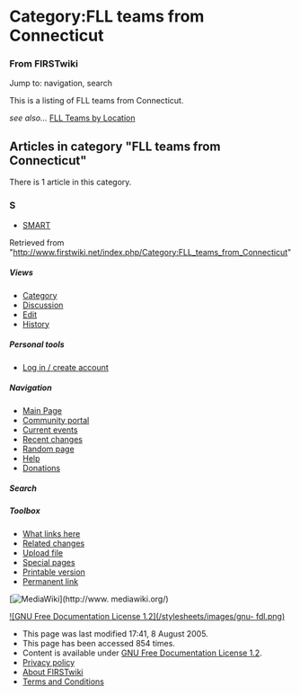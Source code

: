 # Category:FLL teams from Connecticut

### From FIRSTwiki

Jump to: navigation, search

This is a listing of FLL teams from Connecticut.

_see also..._ [FLL Teams by Location](/index.php/FLL_Teams_by_Location "FLL
Teams by Location" )

  

## Articles in category "FLL teams from Connecticut"

There is 1 article in this category.

### S

  * [SMART](/index.php/SMART "SMART" )

Retrieved from
"<http://www.firstwiki.net/index.php/Category:FLL_teams_from_Connecticut>"

##### Views

  * [Category](/index.php/Category:FLL_teams_from_Connecticut)
  * [Discussion](/index.php?title=Category_talk:FLL_teams_from_Connecticut&action=edit)
  * [Edit](/index.php?title=Category:FLL_teams_from_Connecticut&action=edit)
  * [History](/index.php?title=Category:FLL_teams_from_Connecticut&action=history)

##### Personal tools

  * [Log in / create account](/index.php?title=Special:Userlogin&returnto=Category:FLL_teams_from_Connecticut)

[](/index.php/Main_Page "Main Page" )

##### Navigation

  * [Main Page](/index.php/Main_Page)
  * [Community portal](/index.php/FIRSTwiki:Community_portal)
  * [Current events](/index.php/Current_events)
  * [Recent changes](/index.php/Special:Recentchanges)
  * [Random page](/index.php/Special:Random)
  * [Help](/index.php/Help:Contents)
  * [Donations](/index.php/FIRSTwiki:Site_support)

##### Search



##### Toolbox

  * [What links here](/index.php/Special:Whatlinkshere/Category:FLL_teams_from_Connecticut)
  * [Related changes](/index.php/Special:Recentchangeslinked/Category:FLL_teams_from_Connecticut)
  * [Upload file](/index.php/Special:Upload)
  * [Special pages](/index.php/Special:Specialpages)
  * [Printable version](/index.php?title=Category:FLL_teams_from_Connecticut&printable=yes)
  * [Permanent link](/index.php?title=Category:FLL_teams_from_Connecticut&oldid=40416)

[![MediaWiki](/skins/common/images/poweredby_mediawiki_88x31.png)](http://www.
mediawiki.org/)

[![GNU Free Documentation License 1.2](/stylesheets/images/gnu-
fdl.png)](http://www.gnu.org/copyleft/fdl.html)

  * This page was last modified 17:41, 8 August 2005.
  * This page has been accessed 854 times.
  * Content is available under [GNU Free Documentation License 1.2](http://www.gnu.org/copyleft/fdl.html "http://www.gnu.org/copyleft/fdl.html" ).
  * [Privacy policy](/index.php/FIRSTwiki:Privacy_policy "FIRSTwiki:Privacy policy" )
  * [About FIRSTwiki](/index.php/FIRSTwiki:About "FIRSTwiki:About" )
  * [Terms and Conditions](/index.php/FIRSTwiki:Terms_and_conditions "FIRSTwiki:Terms and conditions" )

